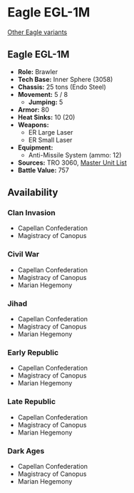 # Eagle EGL-1M

[Other Eagle variants](../eagle.md)

## Eagle EGL-1M
- **Role:** Brawler
- **Tech Base:** Inner Sphere (3058)
- **Chassis:** 25 tons (Endo Steel)
- **Movement:** 5 / 8
  - **Jumping:** 5
- **Armor:** 80
- **Heat Sinks:** 10 (20)
- **Weapons:**
  - ER Large Laser
  - ER Small Laser
- **Equipment:**
  - Anti-Missile System (ammo: 12)
- **Sources:** TRO 3060, [Master Unit List](http://masterunitlist.info/Unit/Details/936/eagle-egl-1m)
- **Battle Value:** 757

## Availability

### Clan Invasion
- Capellan Confederation
- Magistracy of Canopus

### Civil War
- Capellan Confederation
- Magistracy of Canopus
- Marian Hegemony

### Jihad
- Capellan Confederation
- Magistracy of Canopus
- Marian Hegemony

### Early Republic
- Capellan Confederation
- Magistracy of Canopus
- Marian Hegemony

### Late Republic
- Capellan Confederation
- Magistracy of Canopus
- Marian Hegemony

### Dark Ages
- Capellan Confederation
- Magistracy of Canopus
- Marian Hegemony

